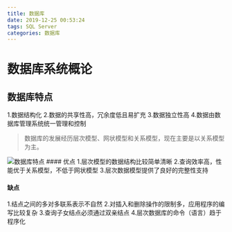 ```yaml
---
title: 数据库
date: 2019-12-25 00:53:24
tags: SQL Server
categories: 数据库
---
```

# 数据库系统概论
## 数据库特点
1.数据结构化
2.数据的共享性高，冗余度低且易扩充
3.数据独立性高
4.数据由数据库管理系统统一管理和控制
>数据库的发展经历层次模型、网状模型和关系模型，现在主要是以关系模型为主。
<img src="/img/one.png"  alt="数据库特点" />
#### 优点
1.层次模型的数据结构比较简单清晰
2.查询效率高，性能优于关系模型，不低于网状模型
3.层次数据模型提供了良好的完整性支持

#### 缺点
1.结点之间的多对多联系表示不自然
2.对插入和删除操作的限制多，应用程序的编写比较复杂
3.查询子女结点必须通过双亲结点
4.层次数据库的命令（语言）趋于程序化